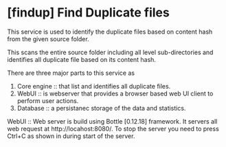 # [findup] Find Duplicate files

This service is used to identify the duplicate files based on content hash from the given source folder.

This scans the entire source folder including all level sub-directories and identifies all duplicate file based on its content hash. 

There are three major parts to this service as 
1. Core engine :: that list and identifies all duplicate files.
2. WebUI :: is webserver that provides a browser based web UI client to perform user actions.
4. Database :: a persistanec storage of the data and statistics.


WebUI ::
Web server is build using Bottle [0.12.18] framework. It servers all web request at http://locahost:8080/. To stop the server you need to press Ctrl+C as shown in during start of the server.

